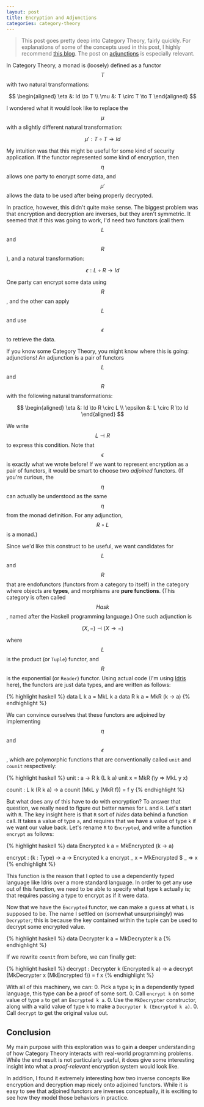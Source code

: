```yaml
---
layout: post
title: Encryption and Adjunctions
categories: category-theory
---
```


> This post goes pretty deep into Category Theory, fairly quickly. For
> explanations of some of the concepts used in this post, I highly recommend
> [this blog](https://bartoszmilewski.com/2014/10/28/category-theory-for-programmers-the-preface/).
> The post on [adjunctions](https://bartoszmilewski.com/2016/04/18/adjunctions/)
> is especially relevant.

In Category Theory, a monad is (loosely) defined as a functor $$T$$ with two
natural transformations:

$$ \begin{aligned}
\eta &: Id \to T \\
\mu &: T \circ T \to T
\end{aligned} $$

I wondered what it would look like to replace the $$\mu$$ with a slightly
different natural transformation:

$$ \mu' : T \circ T \to Id $$

My intuition was that this might be useful for some kind of security
application. If the functor represented some kind of encryption, then $$\eta$$
allows one party to encrypt some data, and $$\mu'$$ allows the data to be used
after being properly decrypted.

In practice, however, this didn't quite make sense. The biggest problem was that
encryption and decryption are inverses, but they aren't symmetric. It seemed
that if this was going to work, I'd need two functors (call them $$L$$ and
$$R$$), and a natural transformation:

$$ \epsilon : L \circ R \to Id $$

One party can encrypt some data using $$R$$, and the other can apply $$L$$ and
use $$\epsilon$$ to retrieve the data.

If you know some Category Theory, you might know where this is going:
adjunctions! An adjunction is a pair of functors $$L$$ and $$R$$ with the
following natural transformations:

$$ \begin{aligned}
\eta &: Id \to R \circ L \\
\epsilon &: L \circ R \to Id
\end{aligned} $$

We write $$L \dashv R$$ to express this condition. Note that $$\epsilon$$ is
exactly what we wrote before! If we want to represent encryption as a pair of
functors, it would be smart to choose two *adjoined* functors. (If you're
curious, the $$\eta$$ can actually be understood as the same $$\eta$$ from the
monad definition. For any adjunction, $$R \circ L$$ is a monad.)


Since we'd like this construct to be useful, we want candidates for $$L$$ and
$$R$$ that are endofunctors (functors from a category to itself) in the category
where objects are **types**, and morphisms are **pure functions**. (This
category is often called $$Hask$$, named after the Haskell programming
language.) One such adjunction is

$$ (X, -) \dashv (X \to -) $$

where $$L$$ is the product (or `Tuple`) functor, and $$R$$ is the exponential
(or `Reader`) functor. Using actual code (I'm
using [Idris](https://www.idris-lang.org/) here), the functors are just data
types, and are written as follows:

{% highlight haskell %}
data L k a = MkL k a
data R k a = MkR (k -> a)
{% endhighlight %}

We can convince ourselves that these functors are adjoined by implementing
$$\eta$$ and $$\epsilon$$, which are polymorphic functions that are
conventionally called `unit` and `counit` respectively:

{% highlight haskell %}
unit : a -> R k (L k a)
unit x = MkR (\y => MkL y x)

counit : L k (R k a) -> a
counit (MkL y (MkR f)) = f y
{% endhighlight %}

But what does any of this have to do with encryption? To answer that question,
we really need to figure out better names for `L` and `R`. Let's start with `R`.
The key insight here is that `R` sort of *hides* data behind a function call. It
takes a value of type `a`, and requires that we have a value of type `k` if we
want our value back. Let's rename `R` to `Encrypted`, and write a function
`encrypt` as follows:

{% highlight haskell %}
data Encrypted k a = MkEncrypted (k -> a)

encrypt : (k : Type) -> a -> Encrypted k a
encrypt _ x = MkEncrypted $ \_ => x
{% endhighlight %}

This function is the reason that I opted to use a dependently typed language
like Idris over a more standard language. In order to get any use out of this
function, we need to be able to specify what type `k` actually is; that requires
passing a type to encrypt as if it were data.

Now that we have the `Encrypted` functor, we can make a guess at what `L` is
supposed to be. The name I settled on (somewhat unsurprisingly) was `Decrypter`;
this is because the key contained within the tuple can be used to decrypt some
encrypted value.

{% highlight haskell %}
data Decrypter k a = MkDecrypter k a
{% endhighlight %}

If we rewrite `counit` from before, we can finally get:

{% highlight haskell %}
decrypt : Decrypter k (Encrypted k a) -> a
decrypt (MkDecrypter x (MkEncrypted f)) = f x
{% endhighlight %}

With all of this machinery, we can:
0. Pick a type `k`; in a dependently typed language, this type can be a proof of
   some sort.
0. Call `encrypt k` on some value of type `a` to get an `Encrypted k a`.
0. Use the `MkDecrypter` constructor, along with a valid value of type `k` to
   make a `Decrypter k (Encrypted k a)`.
0. Call `decrypt` to get the original value out.

## Conclusion
My main purpose with this exploration was to gain a deeper understanding of how
Category Theory interacts with real-world programming problems. While the end
result is not particularly useful, it does give some interesting insight into
what a *proof-relevant* encryption system would look like.

In addition, I found it extremely interesting how two inverse concepts like
encryption and decryption map nicely onto adjoined functors. While it is easy to
see that adjoined functors are inverses conceptually, it is exciting to see how
they model those behaviors in practice.

